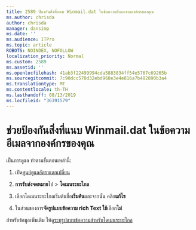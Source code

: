 ```yaml
---
title: 2589 ป้องกันสิ่งที่แนบ Winmail.dat ในข้อความอีเมลจากองค์กรของคุณ
ms.author: chrisda
author: chrisda
manager: dansimp
ms.date: ''
ms.audience: ITPro
ms.topic: article
ROBOTS: NOINDEX, NOFOLLOW
localization_priority: Normal
ms.custom: 2589
ms.assetid: ''
ms.openlocfilehash: 41ab3f22499994cda5883834ff54e5767c69265b
ms.sourcegitcommit: 7c90dcc570d32ebd968e3e4e816a7b482890b3a4
ms.translationtype: MT
ms.contentlocale: th-TH
ms.lasthandoff: 08/13/2019
ms.locfileid: "36391579"
---
```

# <a name="help-prevent-winmaildat-attachments-in-email-messages-from-your-organization"></a>ช่วยป้องกันสิ่งที่แนบ Winmail.dat ในข้อความอีเมลจากองค์กรของคุณ

เป็นการดูแล ทำตามขั้นตอนเหล่านี้:

1. เปิด[ศูนย์ดูแลอัตราแลกเปลี่ยน](https://outlook.office365.com/ecp/)

2. **การรับส่งจดหมาย**ไป > **โดเมนระยะไกล**

3. เลือกโดเมนระยะไกลเริ่มต้นชื่อ**เริ่มต้น**และจากนั้น คลิก**แก้ไข**

4. ในส่วนของการ**จัดรูปแบบข้อความ rich Text ใช้**เลือก**ไม่**

สำหรับข้อมูลเพิ่มเติม ให้ดู[ระบุรูปแบบข้อความสำหรับโดเมนระยะไกล](https://docs.microsoft.com/Exchange/mail-flow-best-practices/remote-domains/remote-domains#specifying-message-format)
